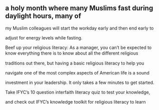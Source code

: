 ## a holy month where many Muslims fast during daylight hours, many of

my Muslim colleagues will start the workday early and then end early to

adjust for energy levels while fasting.

Beef up your religious literacy: As a manager, you can’t be expected to know everything there is to know about all the diﬀerent religious

traditions out there, but having a basic religious literacy to help you

navigate one of the most complex aspects of American life is a sound

investment in your leadership. It only takes a few minutes to get started.

Take IFYC’s 10 question interfaith literacy quiz to test your knowledge,

and check out IFYC’s knowledge toolkit for religious literacy to learn